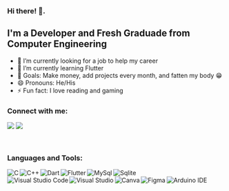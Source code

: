 ### Hi there! 👋.

## I'm a Developer and Fresh Graduade from Computer Engineering
- 🔭 I’m currently looking for a job to help my career
- 🌱 I’m currently learning Flutter
- 🎯 Goals: Make money, add projects every month, and fatten my body 😁
- 😄 Pronouns: He/His
- ⚡ Fun fact: I love reading and gaming

### Connect with me:

<a href = "mailto:rohmad04rifai@gmail.com"><img src="https://img.shields.io/badge/Gmail-D14836?style=for-the-badge&logo=gmail&logoColor=white" /></a>
<a href = "https://www.linkedin.com/in/rohmad-rifai/"><img src="https://img.shields.io/badge/LinkedIn-0077B5?style=for-the-badge&logo=linkedin&logoColor=white" /></a>

<br />

### Languages and Tools:

<img align="left" alt="C" src="https://img.shields.io/badge/C-00599C?style=for-the-badge&logo=c&logoColor=white" />
<img align="left" alt="C++" src="https://img.shields.io/badge/C%2B%2B-00599C?style=for-the-badge&logo=c%2B%2B&logoColor=white" />
<img align="left" alt="Dart" src="https://img.shields.io/badge/Dart-0175C2?style=for-the-badge&logo=dart&logoColor=white" />
<img align="left" alt="Flutter" src="https://img.shields.io/badge/Flutter-02569B?style=for-the-badge&logo=flutter&logoColor=white" />
<img align="left" alt="MySql" src="https://img.shields.io/badge/MySQL-005C84?style=for-the-badge&logo=mysql&logoColor=white" />
<img align="left" alt="Sqlite" src="https://img.shields.io/badge/SQLite-07405E?style=for-the-badge&logo=sqlite&logoColor=white" />
<br />
<img align="left" alt="Visual Studio Code" src="https://img.shields.io/badge/Visual_Studio_Code-0078D4?style=for-the-badge&logo=visual%20studio%20code&logoColor=white" />
<img align="left" alt="Visual Studio" src="https://img.shields.io/badge/Visual_Studio-5C2D91?style=for-the-badge&logo=visual%20studio&logoColor=white" />
<img align="left" alt="Canva" src="https://img.shields.io/badge/Canva-%2300C4CC.svg?&style=for-the-badge&logo=Canva&logoColor=white" />
<img align="left" alt="Figma" src="https://img.shields.io/badge/Figma-F24E1E?style=for-the-badge&logo=figma&logoColor=white" />
<img align="left" alt="Arduino IDE" src="https://img.shields.io/badge/Arduino_IDE-00979D?style=for-the-badge&logo=arduino&logoColor=white" />
